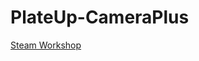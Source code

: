 # PlateUp-CameraPlus

[Steam Workshop](https://steamcommunity.com/sharedfiles/filedetails/?id=3235121178)
